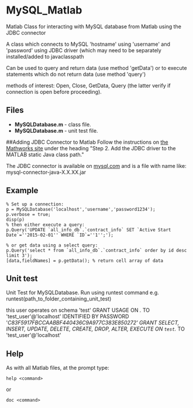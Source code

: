 # MySQL_Matlab
Matlab Class for interacting with MySQL database from Matlab using the JDBC connector

A class which connects to MySQL 'hostname' using 'username' and 'password' using JDBC driver (which may need to be separately installed/added to javaclasspath

Can be used to query and return data (use method 'getData') or to execute statements which do not return data (use method 'query') 

methods of interest: 
Open, Close, GetData, Query (the latter verify if connection is open before proceeding).

## Files 
- **MySQLDatabase.m**  - class file. 
- **MySQLDatabase.m**  - unit test file. 

##Adding  JDBC Connector to Matlab
Follow the instructions on [the Mathworks site](http://uk.mathworks.com/help/database/ug/mysql-jdbc-windows.html) under the heading "Step 2. Add the JDBC driver to the MATLAB static Java class path."

The JDBC connector is available on [mysql.com](https://dev.mysql.com/downloads/connector/j/) and is a file with name like: mysql-connector-java-X.X.XX.jar
## Example
```
% Set up a connection:
p = MySQLDatabase('localhost','username','password1234');
p.verbose = true;
disp(p)
% then either execute a query:
p.Query('UPDATE `all_info_db`.`contract_info` SET `Active Start Date`=''2015-02-01'' WHERE `ID`=''1'';');
  
% or get data using a select query:
p.Query('select * from `all_info_db`.`contract_info` order by id desc  limit 3');
[data,fieldNames] = p.getData(); % return cell array of data
```
## Unit test
Unit Test for MySQLDatabase. 
   Run using runtest command 
   e.g.
     runtest(path_to_folder_containing_unit_test)
     
  this user operates on schema 'test'
  GRANT USAGE ON *.* TO 'test_user'@'localhost' IDENTIFIED BY PASSWORD '*C83F5917FBCCAABBF440436C9A977C383E850272'
  GRANT SELECT, INSERT, UPDATE, DELETE, CREATE, DROP, ALTER, EXECUTE ON `test`.* TO 'test_user'@'localhost'

## Help 
As with all Matlab files, at the prompt type:
```
help <command>
```
or 
```
doc <command>
```
	

